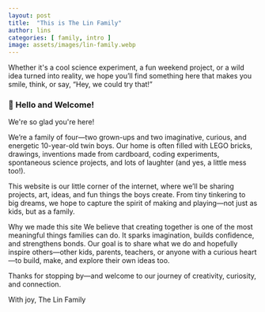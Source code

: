 ```yaml
---
layout: post
title:  "This is The Lin Family"
author: lins
categories: [ family, intro ]
image: assets/images/lin-family.webp
---
```

Whether it's a cool science experiment, a fun weekend project, or a wild idea turned into reality, we hope you’ll find something here that makes you smile, think, or say, “Hey, we could try that!”

### 👋 Hello and Welcome!

We're so glad you're here!

We’re a family of four—two grown-ups and two imaginative, curious, and energetic 10-year-old twin boys. Our home is often filled with LEGO bricks, drawings, inventions made from cardboard, coding experiments, spontaneous science projects, and lots of laughter (and yes, a little mess too!).

This website is our little corner of the internet, where we’ll be sharing projects, art, ideas, and fun things the boys create. From tiny tinkering to big dreams, we hope to capture the spirit of making and playing—not just as kids, but as a family.

Why we made this site
We believe that creating together is one of the most meaningful things families can do. It sparks imagination, builds confidence, and strengthens bonds. Our goal is to share what we do and hopefully inspire others—other kids, parents, teachers, or anyone with a curious heart—to build, make, and explore their own ideas too.

Thanks for stopping by—and welcome to our journey of creativity, curiosity, and connection.

With joy,
The Lin Family
